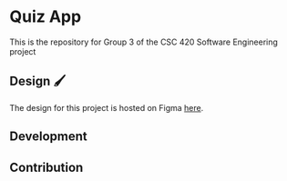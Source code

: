 # Quiz App

This is the repository for Group 3 of the CSC 420 Software Engineering project  

## Design 🖌
The design for this project is hosted on Figma [here]().

## Development

## Contribution
